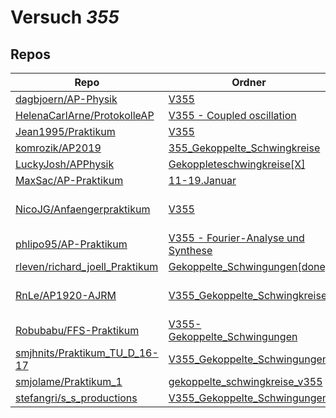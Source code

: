 # Versuch *355*

## Repos

|                                  Repo                                  |                                                                          Ordner                                                                           |                                                                                                                                                                                                                         PDFs                                                                                                                                                                                                                          |
|------------------------------------------------------------------------|-----------------------------------------------------------------------------------------------------------------------------------------------------------|-------------------------------------------------------------------------------------------------------------------------------------------------------------------------------------------------------------------------------------------------------------------------------------------------------------------------------------------------------------------------------------------------------------------------------------------------------|
|[dagbjoern/AP-Physik](../repo/dagbjoern/AP-Physik)                      |[V355](https://github.com/dagbjoern/AP-Physik/tree/master/V355)                                                                                            |[main.pdf](https://docs.google.com/viewer?url=https://raw.githubusercontent.com/dagbjoern/AP-Physik/master/V355/main.pdf)                                                                                                                                                                                                                                                                                                                              |
|[HelenaCarlArne/ProtokolleAP](../repo/HelenaCarlArne/ProtokolleAP)      |[V355 - Coupled oscillation](https://github.com/HelenaCarlArne/ProtokolleAP/tree/master/V355%20-%20Coupled%20oscillation)                                  |–                                                                                                                                                                                                                                                                                                                                                                                                                                                      |
|[Jean1995/Praktikum](../repo/Jean1995/Praktikum)                        |[V355](https://github.com/Jean1995/Praktikum/tree/master/V355)                                                                                             |[V355.pdf](https://docs.google.com/viewer?url=https://raw.githubusercontent.com/Jean1995/Praktikum/master/Protokolle_Fertig/V355.pdf)                                                                                                                                                                                                                                                                                                                  |
|[komrozik/AP2019](../repo/komrozik/AP2019)                              |[355_Gekoppelte_Schwingkreise](https://github.com/komrozik/AP2019/tree/master/355_Gekoppelte_Schwingkreise)                                                |[V355_Gekopelte_Schwingkreise.pdf](https://docs.google.com/viewer?url=https://raw.githubusercontent.com/komrozik/AP2019/master/355_Gekoppelte_Schwingkreise/V355_Gekopelte_Schwingkreise.pdf)                                                                                                                                                                                                                                                          |
|[LuckyJosh/APPhysik](../repo/LuckyJosh/APPhysik)                        |[Gekoppleteschwingkreise[X]](https://github.com/LuckyJosh/APPhysik/tree/master/Gekoppleteschwingkreise%5BX%5D)                                             |–                                                                                                                                                                                                                                                                                                                                                                                                                                                      |
|[MaxSac/AP-Praktikum](../repo/MaxSac/AP-Praktikum)                      |[11-19.Januar](https://github.com/MaxSac/AP-Praktikum/tree/master/11-19.Januar)                                                                            |[main.pdf](https://docs.google.com/viewer?url=https://raw.githubusercontent.com/MaxSac/AP-Praktikum/master/11-19.Januar/build/main.pdf)                                                                                                                                                                                                                                                                                                                |
|[NicoJG/Anfaengerpraktikum](../repo/NicoJG/Anfaengerpraktikum)          |[V355](https://github.com/NicoJG/Anfaengerpraktikum/tree/master/V355)                                                                                      |[Abgabe.pdf](https://docs.google.com/viewer?url=https://raw.githubusercontent.com/NicoJG/Anfaengerpraktikum/master/V355/Abgabe.pdf)<br/>[Abgabe_Korrigiert.pdf](https://docs.google.com/viewer?url=https://raw.githubusercontent.com/NicoJG/Anfaengerpraktikum/master/V355/Abgabe_Korrigiert.pdf)<br/>[V355_Feedback.pdf](https://docs.google.com/viewer?url=https://raw.githubusercontent.com/NicoJG/Anfaengerpraktikum/master/V355/V355_Feedback.pdf)|
|[phlipo95/AP-Praktikum](../repo/phlipo95/AP-Praktikum)                  |[V355 - Fourier-Analyse und Synthese](https://github.com/phlipo95/AP-Praktikum/tree/master/V355%20-%20Fourier-Analyse%20und%20Synthese)                    |–                                                                                                                                                                                                                                                                                                                                                                                                                                                      |
|[rleven/richard_joell_Praktikum](../repo/rleven/richard_joell_Praktikum)|[Gekoppelte_Schwingungen[done]](https://github.com/rleven/richard_joell_Praktikum/tree/master/Gekoppelte_Schwingungen%5Bdone%5D)                           |–                                                                                                                                                                                                                                                                                                                                                                                                                                                      |
|[RnLe/AP1920-AJRM](../repo/RnLe/AP1920-AJRM)                            |[V355_Gekoppelte_Schwingkreise](https://github.com/RnLe/AP1920-AJRM/tree/master/V355_Gekoppelte_Schwingkreise)                                             |[V355 Gekoppelte Schwingkreise.pdf](https://docs.google.com/viewer?url=https://raw.githubusercontent.com/RnLe/AP1920-AJRM/master/V355_Gekoppelte_Schwingkreise/V355%20Gekoppelte%20Schwingkreise.pdf)<br/>[V355Korrektur.pdf](https://docs.google.com/viewer?url=https://raw.githubusercontent.com/RnLe/AP1920-AJRM/master/V355_Gekoppelte_Schwingkreise/V355Korrektur.pdf)                                                                            |
|[Robubabu/FFS-Praktikum](../repo/Robubabu/FFS-Praktikum)                |[V355-Gekoppelte_Schwingungen](https://github.com/Robubabu/FFS-Praktikum/tree/master/V355-Gekoppelte_Schwingungen)                                         |[V355.pdf](https://docs.google.com/viewer?url=https://raw.githubusercontent.com/Robubabu/FFS-Praktikum/master/Versuchs_pdfs/WS/V355.pdf)                                                                                                                                                                                                                                                                                                               |
|[smjhnits/Praktikum_TU_D_16-17](../repo/smjhnits/Praktikum_TU_D_16-17)  |[V355_Gekoppelte_Schwingungen](https://github.com/smjhnits/Praktikum_TU_D_16-17/tree/master/Anf%C3%A4ngerpraktikum/Protokolle/V355_Gekoppelte_Schwingungen)|[V355.pdf](https://docs.google.com/viewer?url=https://raw.githubusercontent.com/smjhnits/Praktikum_TU_D_16-17/master/Anf%C3%A4ngerpraktikum/Fertige%20Protokolle/V355.pdf)                                                                                                                                                                                                                                                                             |
|[smjolame/Praktikum_1](../repo/smjolame/Praktikum_1)                    |[gekoppelte_schwingkreise_v355](https://github.com/smjolame/Praktikum_1/tree/master/gekoppelte_schwingkreise_v355)                                         |–                                                                                                                                                                                                                                                                                                                                                                                                                                                      |
|[stefangri/s_s_productions](../repo/stefangri/s_s_productions)          |[V355_Gekoppelte_Schwingungen](https://github.com/stefangri/s_s_productions/tree/master/PHY341/V355_Gekoppelte_Schwingungen)                               |–                                                                                                                                                                                                                                                                                                                                                                                                                                                      |
